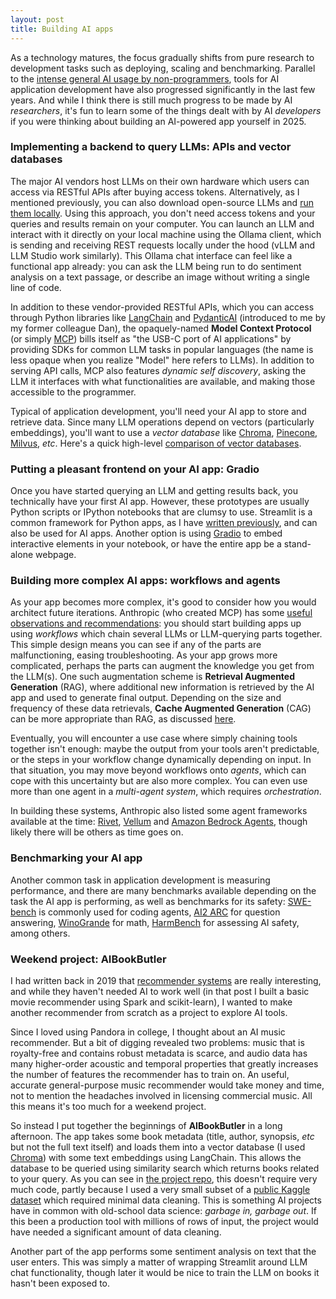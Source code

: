 ```yaml
---
layout: post
title: Building AI apps
---
```


As a technology matures, the focus gradually shifts from pure research to development tasks such as deploying, scaling and benchmarking. 
Parallel to the [intense general AI usage by non-programmers](https://www.interconnects.ai/p/people-use-ai-more-than-you-think), tools for AI application development have also progressed significantly in the last few years. And while I think there is still much progress to be made by AI _researchers_, it's fun to learn some of the things dealt with by AI _developers_ if you were thinking about building an AI-powered app yourself in 2025.

### Implementing a backend to query LLMs: APIs and vector databases

The major AI vendors host LLMs on their own hardware which users can access via RESTful APIs after buying access tokens. Alternatively, as I mentioned previously, you can also download open-source LLMs and [run them locally](https://ptvan.github.io/neural-networks/). Using this approach, you don't need access tokens and your queries and results remain on your computer. You can launch an LLM and interact with it directly on your local machine using the Ollama client, which is sending and receiving REST requests locally under the hood (vLLM and LLM Studio work similarly). This Ollama chat interface can feel like a functional app already: you can ask the LLM being run to do sentiment analysis on a text passage, or describe an image without writing a single line of code.

In addition to these vendor-provided RESTful APIs, which you can access through Python libraries like [LangChain](https://python.langchain.com/docs/introduction/) and [PydanticAI](https://github.com/pydantic/pydantic-ai) (introduced to me by my former colleague Dan), the opaquely-named **Model Context Protocol** (or simply [MCP](https://modelcontextprotocol.io/)) bills itself as "the USB-C port of AI applications" by providing SDKs for common LLM tasks in popular languages (the name is less opaque when you realize "Model" here refers to LLMs). In addition to serving API calls, MCP also features _dynamic self discovery_, asking the LLM it interfaces with what functionalities are available, and making those accessible to the programmer. 

Typical of application development, you'll need your AI app to store and retrieve data. Since many LLM operations depend on vectors (particularly embeddings), you'll want to use a _vector database_ like [Chroma](https://www.trychroma.com/), [Pinecone](https://www.pinecone.io/), [Milvus](https://milvus.io/), _etc_. Here's a quick high-level [comparison of vector databases](https://medium.com/@EjiroOnose/vector-database-what-is-it-and-why-you-should-know-it-ae7e7dca82a4).

### Putting a pleasant frontend on your AI app: Gradio

Once you have started querying an LLM and getting results back, you technically have your first AI app. However, these prototypes are usually Python scripts or IPython notebooks that are clumsy to use. Streamlit is a common framework for Python apps, as I have [written previously](https://ptvan.github.io/Python-interactive-dataviz/), and can also be used for AI apps. Another option is using [Gradio](https://www.gradio.app/) to embed interactive elements in your notebook, or have the entire app be a stand-alone webpage.

### Building more complex AI apps: workflows and agents

As your app becomes more complex, it's good to consider how you would architect future iterations. Anthropic (who created MCP) has some [useful observations and recommendations](https://www.anthropic.com/engineering/building-effective-agents): you should start building apps up using _workflows_ which chain several LLMs or LLM-querying parts together. This simple design means you can see if any of the parts are malfunctioning, easing troubleshooting. As your app grows more complicated, perhaps the parts can augment the knowledge you get from the LLM(s). One such augmentation scheme is **Retrieval Augmented Generation** (RAG), where additional new information is retrieved by the AI app and used to generate final output. Depending on the size and frequency of these data retrievals, **Cache Augmented Generation** (CAG) can be more appropriate than RAG, as discussed [here](https://www.youtube.com/watch?v=HdafI0t3sEY). 

Eventually, you will encounter a use case where simply chaining tools together isn't enough: maybe the output from your tools aren't predictable, or the steps in your workflow change dynamically depending on input. In that situation, you may move beyond workflows onto _agents_, which can cope with this uncertainty but are also more complex. You can even use more than one agent in a _multi-agent system_, which requires _orchestration_. 

In building these systems, Anthropic also listed some agent frameworks available at the time: [Rivet](https://rivet.ironcladapp.com), [Vellum](https://www.vellum.ai/) and [Amazon Bedrock Agents](https://aws.amazon.com/bedrock/agents/), though likely there will be others as time goes on.

### Benchmarking your AI app

Another common task in application development is measuring performance, and there are many benchmarks available depending on the task the AI app is performing, as well as benchmarks for its safety: [SWE-bench](https://github.com/SWE-bench/SWE-bench) is commonly used for coding agents, [AI2 ARC](https://huggingface.co/datasets/allenai/ai2_arc) for question answering, [WinoGrande](https://winogrande.allenai.org/) for math, [HarmBench](https://github.com/centerforaisafety/HarmBench) for assessing AI safety, among others.

### Weekend project: AIBookButler

I had written back in 2019 that [recommender systems](https://ptvan.github.io/recommender-systems/) are really interesting, and while they haven't needed AI to work well (in that post I built a basic movie recommender using Spark and scikit-learn), I wanted to make another recommender from scratch as a project to explore AI tools. 

Since I loved using Pandora in college, I thought about an AI music recommender. But a bit of digging revealed two problems: music that is royalty-free and contains robust metadata is scarce, and audio data has many higher-order acoustic and temporal properties that greatly increases the number of features the recommender has to train on. An useful, accurate general-purpose music recommender would take money and time, not to mention the headaches involved in licensing commercial music. All this means it's too much for a weekend project.

So instead I put together the beginnings of **AIBookButler** in a long afternoon. The app takes some book metadata (title, author, synopsis, _etc_ but not the full text itself) and loads them into a vector database (I used [Chroma](https://python.langchain.com/docs/integrations/vectorstores/chroma/)) with some text embeddings using LangChain. This allows the database to be queried using similarity search which returns books related to your query. As you can see in [the project repo](https://github.com/ptvan/AIBookButler), this doesn't require very much code, partly because I used a very small subset of a [public Kaggle dataset](https://www.kaggle.com/datasets/dylanjcastillo/7k-books-with-metadata) which required minimal data cleaning. This is something AI projects have in common with old-school data science: _garbage in, garbage out_. If this been a production tool with millions of rows of input, the project would have needed a significant amount of data cleaning. 

Another part of the app performs some sentiment analysis on text that the user enters. This was simply a matter of wrapping Streamlit around LLM chat functionality, though later it would be nice to train the LLM on books it hasn't been exposed to. 

